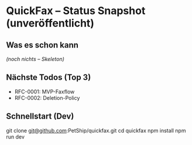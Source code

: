 ﻿# QuickFax – Status Snapshot (unveröffentlicht)

## Was es schon kann
*(noch nichts – Skeleton)*

## Nächste Todos (Top 3)
- RFC-0001: MVP-Faxflow
- RFC-0002: Deletion-Policy

## Schnellstart (Dev)
git clone git@github.com:PetShip/quickfax.git
cd quickfax
npm install
npm run dev
